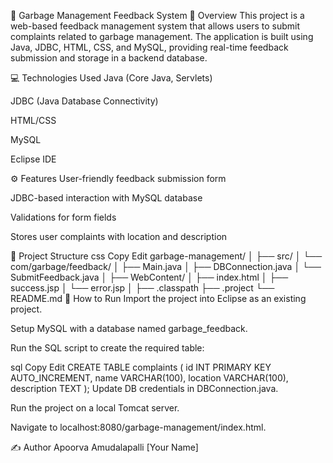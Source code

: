 📌 Garbage Management Feedback System
📖 Overview
This project is a web-based feedback management system that allows users to submit complaints related to garbage management. The application is built using Java, JDBC, HTML, CSS, and MySQL, providing real-time feedback submission and storage in a backend database.

💻 Technologies Used
Java (Core Java, Servlets)

JDBC (Java Database Connectivity)

HTML/CSS

MySQL

Eclipse IDE

⚙️ Features
User-friendly feedback submission form

JDBC-based interaction with MySQL database

Validations for form fields

Stores user complaints with location and description

📂 Project Structure
css
Copy
Edit
garbage-management/
│
├── src/
│   └── com/garbage/feedback/
│       ├── Main.java
│       ├── DBConnection.java
│       └── SubmitFeedback.java
│
├── WebContent/
│   ├── index.html
│   ├── success.jsp
│   └── error.jsp
│
├── .classpath
├── .project
└── README.md
🏁 How to Run
Import the project into Eclipse as an existing project.

Setup MySQL with a database named garbage_feedback.

Run the SQL script to create the required table:

sql
Copy
Edit
CREATE TABLE complaints (
    id INT PRIMARY KEY AUTO_INCREMENT,
    name VARCHAR(100),
    location VARCHAR(100),
    description TEXT
);
Update DB credentials in DBConnection.java.

Run the project on a local Tomcat server.

Navigate to localhost:8080/garbage-management/index.html.

✍️ Author
Apoorva Amudalapalli
[Your Name]

